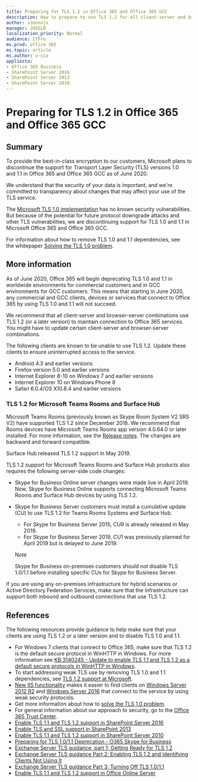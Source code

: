 ```yaml
---
title: Preparing for TLS 1.2 in Office 365 and Office 365 GCC
description: How to prepare to use TLS 1.2 for all client-server and browser-server combinations in Office 365 and Office 365 GCC after support for TLS 1.0 and 1.1 is disabled.
author: simonxjx
manager: JOSELR
localization_priority: Normal
audience: ITPro
ms.prod: office 365
ms.topic: article
ms.author: v-six
appliesto:
- Office 365 Business
- SharePoint Server 2016
- SharePoint Server 2013
- SharePoint Server 2010
---
```


# Preparing for TLS 1.2 in Office 365 and Office 365 GCC 

## Summary

To provide the best-in-class encryption to our customers, Microsoft plans to discontinue the support for Transport Layer Security (TLS) versions 1.0 and 1.1 in Office 365 and Office 365 GCC as of June 2020.

We understand that the security of your data is important, and we're committed to transparency about changes that may affect your use of the TLS service.

The [Microsoft TLS 1.0 implementation](https://support.microsoft.com/help/3117336/schannel-implementation-of-tls-1-0-in-windows-security-status-update-n) has no known security vulnerabilities. But because of the potential for future protocol downgrade attacks and other TLS vulnerabilities, we are discontinuing support for TLS 1.0 and 1.1 in Microsoft Office 365 and Office 365 GCC.

For information about how to remove TLS 1.0 and 1.1 dependencies, see the whitepaper [Solving the TLS 1.0 problem](https://www.microsoft.com/download/details.aspx?id=55266).

## More information

As of June 2020, Office 365 will begin deprecating TLS 1.0 and 1.1 in worldwide environments for commercial customers and in GCC environments for GCC customers. This means that starting in June 2020, any commercial and GCC clients, devices or services that connect to Office 365 by using TLS 1.0 and 1.1 will not succeed.

We recommend that all client-server and browser-server combinations use TLS 1.2 (or a later version) to maintain connection to Office 365 services. You might have to update certain client-server and browser-server combinations.  

The following clients are known to be unable to use TLS 1.2. Update these clients to ensure uninterrupted access to the service.

- Android 4.3 and earlier versions
- Firefox version 5.0 and earlier versions
- Internet Explorer 8-10 on Windows 7 and earlier versions
- Internet Explorer 10 on Windows Phone 8
- Safari 6.0.4/OS X10.8.4 and earlier versions

### TLS 1.2 for Microsoft Teams Rooms and Surface Hub

Microsoft Teams Rooms (previously known as Skype Room System V2 SRS V2) have supported TLS 1.2 since December 2018. We recommend that Rooms devices have Microsoft Teams Rooms app version 4.0.64.0 or later installed. For more information, see the [Release notes](https://docs.microsoft.com/microsoftteams/room-systems/srs2-release-note). The changes are backward and forward compatible.

Surface Hub released TLS 1.2 support in May 2019.

TLS 1.2 support for Microsoft Teams Rooms and Surface Hub products also requires the following server-side code changes:

- Skype for Business Online server changes were made live in April 2019. Now, Skype for Business Online supports connecting Microsoft Teams Rooms and Surface Hub devices by using TLS 1.2.
- Skype for Business Server customers must install a cumulative update (CU) to use TLS 1.2 for Teams Rooms Systems and Surface Hub.

  - For Skype for Business Server 2015, CU9 is already released in May 2019.
  - For Skype for Business Server 2019, CU1 was previously planned for April 2019 but is delayed to June 2019.

  > [!NOTE]
  > Skype for Business on-premises customers should not disable TLS 1.0/1.1 before installing specific CUs for Skype for Business Server.

If you are using any on-premises infrastructure for hybrid scenarios or Active Directory Federation Services, make sure that the infrastructure can support both inbound and outbound connections that use TLS 1.2.

## References

The following resources provide guidance to help make sure that your clients are using TLS 1.2 or a later version and to disable TLS 1.0 and 1.1.

- For Windows 7 clients that connect to Office 365, make sure that TLS 1.2 is the default secure protocol in WinHTTP in Windows. For more information see [KB 3140245 - Update to enable TLS 1.1 and TLS 1.2 as a default secure protocols in WinHTTP in Windows](https://support.microsoft.com/help/3140245/update-to-enable-tls-1-1-and-tls-1-2-as-a-default-secure-protocols-in).
- To start addressing weak TLS use by removing TLS 1.0 and 1.1 dependencies, see [TLS 1.2 support at Microsoft](https://cloudblogs.microsoft.com/microsoftsecure/2017/06/20/tls-1-2-support-at-microsoft/).
- [New IIS functionality](https://cloudblogs.microsoft.com/microsoftsecure/2017/09/07/new-iis-functionality-to-help-identify-weak-tls-usage/) makes it easier to find clients on [Windows Server 2012 R2](https://support.microsoft.com/help/4025335/windows-8-1-windows-server-2012-r2-update-kb4025335) and [Windows Server 2016](https://support.microsoft.com/help/4025334/windows-10-update-kb4025334) that connect to the service by using weak security protocols.
- Get more information about how to [solve the TLS 1.0 problem](https://www.microsoft.com/download/details.aspx?id=55266).
- For general information about our approach to security, go to the [Office 365 Trust Center](https://www.microsoft.com/trustcenter/cloudservices/office365).
- [Enable TLS 1.1 and TLS 1.2 support in SharePoint Server 2016](https://docs.microsoft.com/SharePoint/security-for-sharepoint-server/enable-tls-1-1-and-tls-1-2-support-in-sharepoint-server-2016)
- [Enable TLS and SSL support in SharePoint 2013](https://docs.microsoft.com/SharePoint/security-for-sharepoint-server/enable-tls-and-ssl-support-in-sharepoint-2013)
- [Enable TLS 1.1 and TLS 1.2 support in SharePoint Server 2010](https://docs.microsoft.com/previous-versions/office/sharepoint-server-2010/mt773992%28v=office.14%29)
- [Preparing for TLS 1.0/1.1 Deprecation - O365 Skype for Business](https://techcommunity.microsoft.com/t5/Skype-for-Business-Blog/Preparing-for-TLS-1-0-1-1-Deprecation-O365-Skype-for-Business/ba-p/222247)
- [Exchange Server TLS guidance, part 1: Getting Ready for TLS 1.2](https://blogs.technet.microsoft.com/exchange/2018/01/26/exchange-server-tls-guidance-part-1-getting-ready-for-tls-1-2/)
- [Exchange Server TLS guidance Part 2: Enabling TLS 1.2 and Identifying Clients Not Using It](https://blogs.technet.microsoft.com/exchange/2018/04/02/exchange-server-tls-guidance-part-2-enabling-tls-1-2-and-identifying-clients-not-using-it/)
- [Exchange Server TLS guidance Part 3: Turning Off TLS 1.0/1.1](https://blogs.technet.microsoft.com/exchange/2018/05/23/exchange-server-tls-guidance-part-3-turning-off-tls-1-01-1/)
- [Enable TLS 1.1 and TLS 1.2 support in Office Online Server](https://docs.microsoft.com/en-gb/officeonlineserver/enable-tls-1-1-and-tls-1-2-support-in-office-online-server)